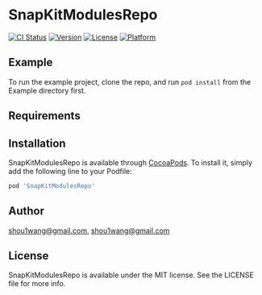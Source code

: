 # SnapKitModulesRepo

[![CI Status](https://img.shields.io/travis/shou1wang@gmail.com/SnapKitModulesRepo.svg?style=flat)](https://travis-ci.org/shou1wang@gmail.com/SnapKitModulesRepo)
[![Version](https://img.shields.io/cocoapods/v/SnapKitModulesRepo.svg?style=flat)](https://cocoapods.org/pods/SnapKitModulesRepo)
[![License](https://img.shields.io/cocoapods/l/SnapKitModulesRepo.svg?style=flat)](https://cocoapods.org/pods/SnapKitModulesRepo)
[![Platform](https://img.shields.io/cocoapods/p/SnapKitModulesRepo.svg?style=flat)](https://cocoapods.org/pods/SnapKitModulesRepo)

## Example

To run the example project, clone the repo, and run `pod install` from the Example directory first.

## Requirements

## Installation

SnapKitModulesRepo is available through [CocoaPods](https://cocoapods.org). To install
it, simply add the following line to your Podfile:

```ruby
pod 'SnapKitModulesRepo'
```

## Author

shou1wang@gmail.com, shou1wang@gmail.com

## License

SnapKitModulesRepo is available under the MIT license. See the LICENSE file for more info.
